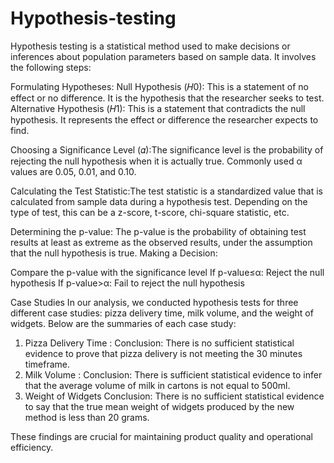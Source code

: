 # Hypothesis-testing

Hypothesis testing is a statistical method used to make decisions or inferences about population parameters based on sample data. It involves the following steps:

Formulating Hypotheses:
Null Hypothesis (𝐻0): This is a statement of no effect or no difference. It is the hypothesis that the researcher seeks to test.
Alternative Hypothesis (𝐻1): This is a statement that contradicts the null hypothesis. It represents the effect or difference the researcher expects to find.

Choosing a Significance Level (𝛼):The significance level is the probability of rejecting the null hypothesis when it is actually true. Commonly used α values are 0.05, 0.01, and 0.10.

Calculating the Test Statistic:The test statistic is a standardized value that is calculated from sample data during a hypothesis test. Depending on the type of test, this can be a z-score, t-score, chi-square statistic, etc.

Determining the p-value:
The p-value is the probability of obtaining test results at least as extreme as the observed results, under the assumption that the null hypothesis is true.
Making a Decision:

Compare the p-value with the significance level 
If p-value≤α: Reject the null hypothesis
If p-value>α: Fail to reject the null hypothesis 

Case Studies
In our analysis, we conducted hypothesis tests for three different case studies: pizza delivery time, milk volume, and the weight of widgets. Below are the summaries of each case study:

1. Pizza Delivery Time :
   Conclusion: There is no sufficient statistical evidence to prove that pizza delivery is not meeting the 30 minutes timeframe.
2. Milk Volume :
   Conclusion: There is sufficient statistical evidence to infer that the average volume of milk in cartons is not equal to 500ml.
3. Weight of Widgets
   Conclusion: There is no sufficient statistical evidence to say that the true mean weight of widgets produced by the new method is less than 20 grams.
   
These findings are crucial for maintaining product quality and operational efficiency.

